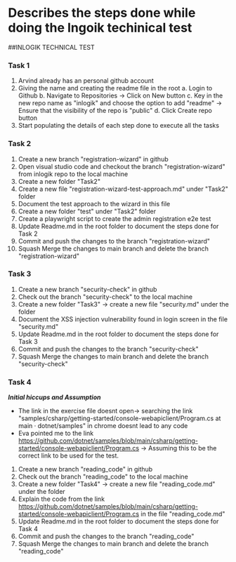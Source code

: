 # Describes the steps done while doing the Ingoik techinical test

##INLOGIK TECHNICAL TEST  

### Task 1
  1. Arvind already has an personal github account
  2. Giving the name and creating the readme file in the root
      a. Login to Github
      b. Navigate to Repositories -> Click on New button
      c. Key in the new repo name as "inlogik" and choose the option to add "readme" -> Ensure that the visibility of the repo is "public"
      d. Click Create repo button
  3. Start populating the details of each step done to execute all the tasks

### Task 2
  1. Create a new branch "registration-wizard" in github
  2. Open visual studio code and checkout the branch "registration-wizard" from inlogik repo to the local machine
  3. Create a new folder "Task2"
  4. Create a new file "registration-wizard-test-approach.md" under "Task2" folder
  5. Document the test approach to the wizard in this file
  6. Create a new folder "test" under "Task2" folder
  7. Create a playwright script to create the admin registration e2e test
  8. Update Readme.md in the root folder to document the steps done for Task 2
  9. Commit and push the changes to the branch "registration-wizard" 
  10. Squash Merge the changes to main branch and delete the branch "registration-wizard" 

### Task 3
  1. Create a new branch "security-check" in github
  2. Check out the branch "security-check" to the local machine
  3. Create a new folder "Task3" -> create a new file "security.md" under the folder
  4. Document the XSS injection vulnerability found in login screen in the file "security.md"
  5. Update Readme.md in the root folder to document the steps done for Task 3
  6. Commit and push the changes to the branch "security-check" 
  7. Squash Merge the changes to main branch and delete the branch "security-check" 

### Task 4
***Initial hiccups and Assumption***  
 * The link in the exercise file doesnt open-> searching the link "samples/csharp/getting-started/console-webapiclient/Program.cs at main · dotnet/samples" in chrome doesnt lead to any code
 * Eva pointed me to the link https://github.com/dotnet/samples/blob/main/csharp/getting-started/console-webapiclient/Program.cs -> Assuming this to be the correct link to be used for the test.

  1. Create a new branch "reading_code" in github
  2. Check out the branch "reading_code" to the local machine
  3. Create a new folder "Task4" -> create a new file "reading_code.md" under the folder
  4. Explain the code from the link https://github.com/dotnet/samples/blob/main/csharp/getting-started/console-webapiclient/Program.cs in the file "reading_code.md"
  5. Update Readme.md in the root folder to document the steps done for Task 4
  6. Commit and push the changes to the branch "reading_code" 
  7. Squash Merge the changes to main branch and delete the branch "reading_code" 